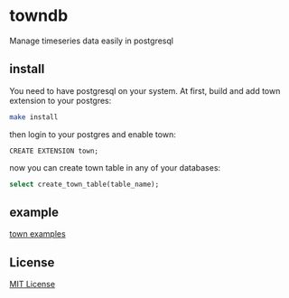 towndb
======

Manage timeseries data easily in postgresql

install
-------

You need to have postgresql on your system. At first, build and add town extension to your postgres:

```bash
make install
```

then login to your postgres and enable town:

```plpgsql
CREATE EXTENSION town;
```

now you can create town table in any of your databases:

```sql
select create_town_table(table_name);
```

example
-------

[town examples](example.md)


License
-------

[MIT License](license.md)




